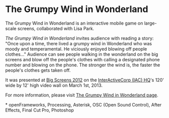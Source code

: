 The Grumpy Wind in Wonderland
==========

The Grumpy Wind in Wonderland is an interactive mobile game on large-scale screens, collaborated with Lisa Park.

<em>The Grumpy Wind in Wonderland</em> invites audience with reading a story:
"Once upon a time, there lived a grumpy wind in Wonderland who was moody and temperamental. He viciously enjoyed blowing off people clothes..."
Audience can see people walking in the wonderland on the big screens and blow off the people's clothes with calling a designated phone number and blowing on the phone. The stronger the wind is, the faster the people's clothes gets taken off.

It was presented at <a href="http://itp.nyu.edu/bigscreens/" target="_blank">Big Screens 2012</a> on the <a href="http://www.iachq.com/interactive/content.html" target="_blank">InterActiveCorp (IAC) HQ</a>'s 120' wide by 12' high video wall on March 1st, 2013.

For more information, please visit <a href="http://itp.nyu.edu/~jhl589/myblog/grumpy-wind" target="_blank">The Grumpy Wind in Wonderland page</a>.

\* openFrameworks, Processing, Asterisk, OSC (Open Sound Control), After Effects, Final Cut Pro, Photoshop

